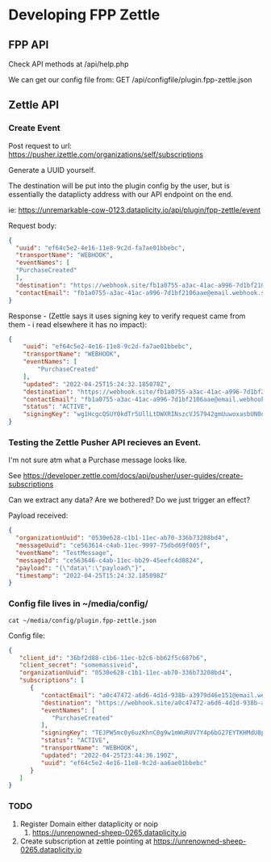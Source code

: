 # Developing FPP Zettle

## FPP API
Check API methods at /api/help.php

We can get our config file from: 
GET /api/configfile/plugin.fpp-zettle.json



## Zettle API

### Create Event

Post request to url: https://pusher.izettle.com/organizations/self/subscriptions

Generate a UUID yourself. 

The destination will be put into the plugin config by the user, but is essentially the dataplicty address with our API endpoint on the end.

ie: https://unremarkable-cow-0123.dataplicity.io/api/plugin/fpp-zettle/event

Request body:
```json
{
  "uuid": "ef64c5e2-4e16-11e8-9c2d-fa7ae01bbebc",
  "transportName": "WEBHOOK",
  "eventNames": [
  "PurchaseCreated"
  ],
  "destination": "https://webhook.site/fb1a0755-a3ac-41ac-a996-7d1bf2106aae",
  "contactEmail": "fb1a0755-a3ac-41ac-a996-7d1bf2106aae@email.webhook.site"
}
```
Response - (Zettle says it uses signing key to verify request came from them - i read elsewhere it has no impact):

```json
{
    "uuid": "ef64c5e2-4e16-11e8-9c2d-fa7ae01bbebc",
    "transportName": "WEBHOOK",
    "eventNames": [
        "PurchaseCreated"
    ],
    "updated": "2022-04-25T15:24:32.185078Z",
    "destination": "https://webhook.site/fb1a0755-a3ac-41ac-a996-7d1bf2106aae",
    "contactEmail": "fb1a0755-a3ac-41ac-a996-7d1bf2106aae@email.webhook.site",
    "status": "ACTIVE",
    "signingKey": "wg1HcgcQSUY0kdTr5UllLtDWXRINszcVJS7942gmUuwoxasbUN0o6fyQtYDwuqa1"
}
```

### Testing the Zettle Pusher API recieves an Event.

I'm not sure atm what a Purchase message looks like. 

See https://developer.zettle.com/docs/api/pusher/user-guides/create-subscriptions

Can we extract any data?
Are we bothered?
Do we just trigger an effect?

Payload received:

```json
{
  "organizationUuid": "0530e628-c1b1-11ec-ab70-336b73208bd4",
  "messageUuid": "ce563614-c4ab-11ec-9997-75dbd69f005f",
  "eventName": "TestMessage",
  "messageId": "ce563646-c4ab-11ec-bb29-45eefc4d0824",
  "payload": "{\"data\":\"payload\"}",
  "timestamp": "2022-04-25T15:24:32.185098Z"
}
```

### Config file lives in ~/media/config/

```shell
cat ~/media/config/plugin.fpp-zettle.json 
```
Config file:
```json
{
   "client_id": "36bf2d88-c1b6-11ec-b2c6-bb62f5c687b6",
   "client_secret": "somemassiveid",
   "organizationUuid": "0530e628-c1b1-11ec-ab70-336b73208bd4",
   "subscriptions": [
      {
         "contactEmail": "a0c47472-a6d6-4d1d-938b-a3979d46e151@email.webhook.site",
         "destination": "https://webhook.site/a0c47472-a6d6-4d1d-938b-a3979d46e151",
         "eventNames": [
            "PurchaseCreated"
         ],
         "signingKey": "TEJPW5mc0y6uzKhnC0g9w1mWuRUV7Y4p6bG27EYTKHMdU8pmxe8oOO9qgUX5m6w4",
         "status": "ACTIVE",
         "transportName": "WEBHOOK",
         "updated": "2022-04-25T23:44:36.190Z",
         "uuid": "ef64c5e2-4e16-11e8-9c2d-aa6ae01bbebc"
      }
   ]
}
```


### TODO

1. Register Domain either dataplicity or noip
   1. https://unrenowned-sheep-0265.dataplicity.io
2. Create subscription at zettle pointing at https://unrenowned-sheep-0265.dataplicity.io

